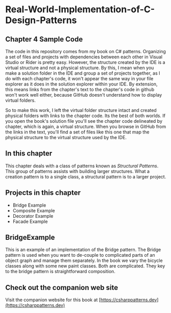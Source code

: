 ﻿# Real-World-Implementation-of-C-Design-Patterns
## Chapter 4 Sample Code
The code in this repository comes from my book on C# patterns.  Organizing a set of files and projects
with dependencies between each other in Visual Studio or Rider is pretty easy.  However, the structure
created by the IDE is a virtual structure and not a physical structure.  By this, I mean when you make a solution
folder in the IDE and group a set of projects together, as I do with each chapter's code, it won't appear
the same way in your file explorer as it does in the solution explorer within your IDE.  By extension, this means
links from the chapter's text to the chapter's code in github won't work well either, because GitHub doesn't understand how
to display virtual folders.

So to make this work, I left the virtual folder structure intact and created physical folders with links to the
chapter code.  Its the best of both worlds.  If you open the book's solution file you'll see the chapter code
delineated by chapter, which is again, a virtual structure.  When you browse in GitHub from the links in the text,
you'll find a set of files like this one that map the physical structure to the virtual structure used by the IDE.

## In this chapter
This chapter deals with a class of patterns known as *Structural Patterns*.  This group of patterns assists with building larger structures.
What a creation pattern is to a single class, a structural pattern is to a larger project.

## Projects in this chapter
* Bridge Example
* Composite Example
* Decorator Example
* Facade Example

## BridgeExample
This is an example of an implementation of the Bridge pattern.  The Bridge pattern is used when you want to de-couple to complicated parts of an object graph and manage them separately.  In the book we vary the bicycle classes along with some new paint classes.  Both are complicated.  They key to the bridge pattern is straightforward composition.

## Check out the companion web site
Visit the companion website for this book at [https://csharppatterns.dev](https://csharppatterns.dev)
